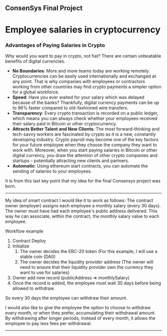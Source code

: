 ## ConsenSys Final Project

# Employee salaries in cryptocurrency

### Advantages of Paying Salaries in Crypto
Why would you want to pay in crypto, not fiat? There are certain unbeatable benefits of digital currencies.

- **No Boundaries**: More and more teams today are working remotely. Cryptocurrencies can be easily used internationally and exchanged at any point. That is why companies with employees or contractors working from other countries may find crypto payments a simpler option for a global workforce.
- **Speed**: Have you ever waited for your salary which was delayed because of the banks? Thankfully, digital currency payments can be up to 96% faster compared to old-fashioned wire transfers.
- **Transparency**: Every crypto transaction is recorded on a public ledger, which means you can always check whether your employees received their salary paid in Bitcoin or other cryptocurrency.
- **Attracts Better Talent and New Clients**: The most forward-thinking and tech-savvy workers are fascinated by crypto as it is a new, constantly developing industry. Crypto payroll may become one of the key factors for your future employee when they choose the company they want to work with. Moreover, when you start paying salaries in Bitcoin or other digital currency, you draw the attention of other crypto companies and startups - potentially attracting new clients and partners.
- **Automatic**: Using ethereum start contracts, you can automate the sending of salaries to your employees.

It is from this last key point that my idea for the final Consensys project was born.

---
My idea of smart contract I would like it to work as follows:
The contract owner (employer) assigns each employee a monthly salary (every 30 days). The owner must have had each employee's public address delivered. This way he can associate, within the contract, the monthly salary value to each employee.

Workflow example

1. Contract Deploy
2. Initialize
   1. The owner decides the ERC-20 token (For this example, I will use a stable coin (DAI)) 
   2. The owner decides the liquidity provider address (The owner will need to ensure that their liquidity provider own the currency they want to use for salaries)
3. Owner add new record (publicAddress => monthlySalary)
4. Once the record is added, the employee must wait 30 days before being allowed to withdraw.
 

So every 30 days the employee can withdraw their amount.

I would also like to give the employee the option to choose to withdraw every month, or when they prefer, accumulating their withdrawal amount.
By withdrawing after longer periods, instead of every month, it allows the employee to pay less fees per withdrawal.

---